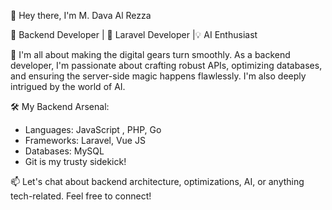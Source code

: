 👋 Hey there, I'm M. Dava Al Rezza

🚀 Backend Developer | 🩶 Laravel Developer |💡 AI Enthusiast

🌟 I'm all about making the digital gears turn smoothly. As a backend developer, I'm passionate about crafting robust APIs, optimizing databases, and ensuring the server-side magic happens flawlessly. I'm also deeply intrigued by the world of AI.

🛠️ My Backend Arsenal:
- Languages: JavaScript , PHP, Go
- Frameworks: Laravel, Vue JS
- Databases: MySQL
- Git is my trusty sidekick!

📫 Let's chat about backend architecture, optimizations, AI, or anything tech-related. Feel free to connect!
